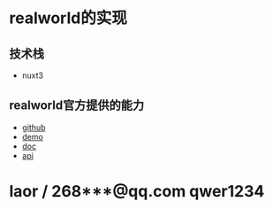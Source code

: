 #  realworld的实现

## 技术栈
 - nuxt3

## realworld官方提供的能力

- [github](https://github.com/gothinkster/realworld)
- [demo](https://demo.realworld.io/#/)
- [doc](https://realworld-docs.netlify.app/docs/intro)
- [api](https://realworld-docs.netlify.app/docs/specs/frontend-specs/swagger)


# laor / 268***@qq.com qwer1234